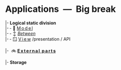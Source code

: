 # Applications &nbsp;&mdash;&nbsp; Big break

|- **Logical static division**\
|-&thinsp;- 🧱 [M&thinsp;o&thinsp;d&thinsp;e&thinsp;l](README+/app-model.md)\
|-&thinsp;- ↕️ [_Between_](README+/app-view_model.md)\
|-&thinsp;- 🪟 [V&thinsp;i&thinsp;e&thinsp;w](README+/app-view.md)&nbsp;/presentation / API

|-&nbsp;  🚲 [**E&thinsp;x&thinsp;t&thinsp;e&thinsp;r&thinsp;n&thinsp;a&thinsp;l&nbsp;&nbsp;p&thinsp;a&thinsp;r&thinsp;t&thinsp;s**](README+/ext_parts.md)

|- **Storage**
